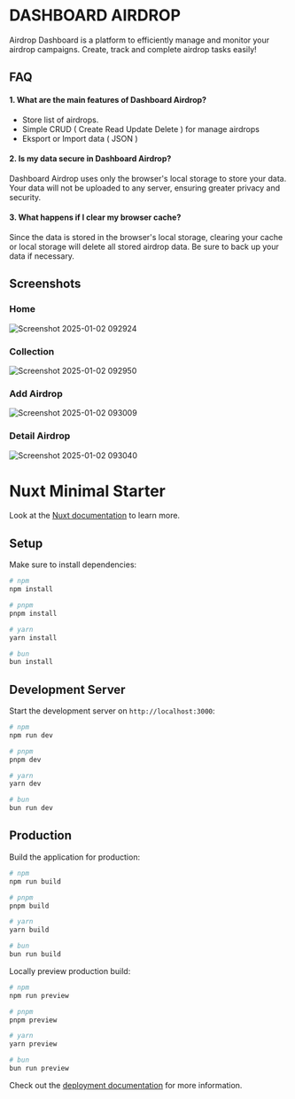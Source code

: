 
# DASHBOARD AIRDROP

Airdrop Dashboard is a platform to efficiently manage and monitor your airdrop campaigns. Create, track and complete airdrop tasks easily!


## FAQ

####  1. What are the main features of Dashboard Airdrop?

* Store list of airdrops.
* Simple CRUD ( Create Read Update Delete ) for manage airdrops
* Eksport or Import data ( JSON )


#### 2. Is my data secure in Dashboard Airdrop?

Dashboard Airdrop uses only the browser's local storage to store your data. Your data will not be uploaded to any server, ensuring greater privacy and security.


####  3. What happens if I clear my browser cache?

Since the data is stored in the browser's local storage, clearing your cache or local storage will delete all stored airdrop data. Be sure to back up your data if necessary.


## Screenshots

### Home
![Screenshot 2025-01-02 092924](https://github.com/user-attachments/assets/35c2a6b3-7e9d-4d6f-b0dd-d56a4fa059ab)

### Collection
![Screenshot 2025-01-02 092950](https://github.com/user-attachments/assets/6f19c5d2-3858-4ced-86bf-7691474f3419)

### Add Airdrop
![Screenshot 2025-01-02 093009](https://github.com/user-attachments/assets/40ce5ee3-8284-4a7a-bf96-079506060327)

### Detail Airdrop
![Screenshot 2025-01-02 093040](https://github.com/user-attachments/assets/022b503c-0c2b-4c78-a0c4-384efd660b0f)







# Nuxt Minimal Starter

Look at the [Nuxt documentation](https://nuxt.com/docs/getting-started/introduction) to learn more.

## Setup

Make sure to install dependencies:

```bash
# npm
npm install

# pnpm
pnpm install

# yarn
yarn install

# bun
bun install
```

## Development Server

Start the development server on `http://localhost:3000`:

```bash
# npm
npm run dev

# pnpm
pnpm dev

# yarn
yarn dev

# bun
bun run dev
```

## Production

Build the application for production:

```bash
# npm
npm run build

# pnpm
pnpm build

# yarn
yarn build

# bun
bun run build
```

Locally preview production build:

```bash
# npm
npm run preview

# pnpm
pnpm preview

# yarn
yarn preview

# bun
bun run preview
```

Check out the [deployment documentation](https://nuxt.com/docs/getting-started/deployment) for more information.

